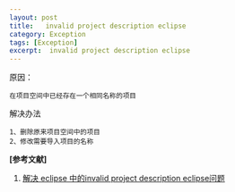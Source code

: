 ```yaml
---
layout: post
title:   invalid project description eclipse
category: Exception
tags: [Exception]
excerpt:  invalid project description eclipse
---
```


原因：

	在项目空间中已经存在一个相同名称的项目

解决办法 

	1、删除原来项目空间中的项目
	2、修改需要导入项目的名称

	


**[参考文献]**

1. [解决 eclipse 中的invalid project description eclipse问题](https://www.cnblogs.com/loveYahong/p/loveyahong.html "解决 eclipse 中的invalid project description eclipse问题")



